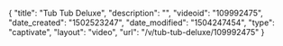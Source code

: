 {
    "title": "Tub Tub Deluxe",
    "description": "",
    "videoid": "109992475",
    "date_created": "1502523247",
    "date_modified": "1504247454",
    "type": "captivate",
    "layout": "video",
    "url": "\/v\/tub-tub-deluxe\/109992475"
}